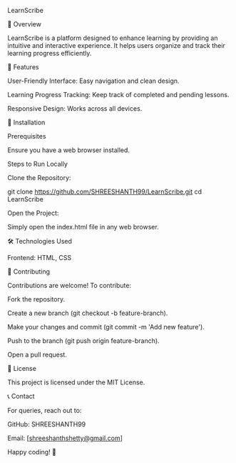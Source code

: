 LearnScribe

📌 Overview

LearnScribe is a platform designed to enhance learning by providing an intuitive and interactive experience. It helps users organize and track their learning progress efficiently.

🚀 Features

User-Friendly Interface: Easy navigation and clean design.

Learning Progress Tracking: Keep track of completed and pending lessons.

Responsive Design: Works across all devices.

🔧 Installation

Prerequisites

Ensure you have a web browser installed.

Steps to Run Locally

Clone the Repository:

git clone https://github.com/SHREESHANTH99/LearnScribe.git
cd LearnScribe

Open the Project:

Simply open the index.html file in any web browser.

🛠️ Technologies Used

Frontend: HTML, CSS

📝 Contributing

Contributions are welcome! To contribute:

Fork the repository.

Create a new branch (git checkout -b feature-branch).

Make your changes and commit (git commit -m 'Add new feature').

Push to the branch (git push origin feature-branch).

Open a pull request.

📜 License

This project is licensed under the MIT License.

📞 Contact

For queries, reach out to:

GitHub: SHREESHANTH99

Email: [shreeshanthshetty@gmail.com]

Happy coding! 🎉
